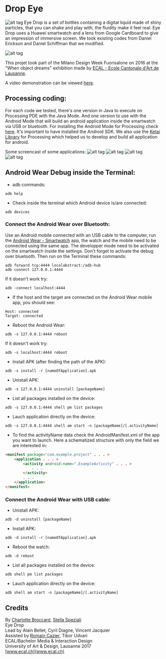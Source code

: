 # Drop Eye
![alt tag](https://raw.githubusercontent.com/spezialis/Drop_Eye/master/readme_data/Eye_Drop.jpg)
Eye Drop is a set of bottles containing a digital liquid made of shiny particles, that you can shake and play with, the fluidity make it feel real. Eye Drop uses a Huawei smartwatch and a lens from Google Cardboard to give an impression of immersive screen.
We took existing codes from Daniel Erickson and Daniel Schiffman that we modified.

![alt tag](https://raw.githubusercontent.com/spezialis/Drop_Eye/master/readme_data/Bottle_inside.gif)

This projet took part of the Milano Design Week Fuorisalone on 2016 at the "When object dreams" exhibition made by [ECAL - Ecole Cantonale d'Art de Lausanne](http://www.ecal.ch/fr/100/homepage).

A video demonstration can be viewed [here](https://www.youtube.com/watch?v=5UhNIojhL8o).

## Processing coding:
For each code we tested, there's one version in Java to execute on Processing PDE with the Java Mode. And one version to use with the Android Mode that will build an android application inside the smartwatch via USB or bluetooth.
For installing the Android Mode for Processing check [here](https://github.com/processing/processing-android/wiki). It's important to have installed the Android SDK.
We also use the [Ketai Library](http://ketai.org/) for Processing which helped us to develop and build all application for android.

Some screencast of some applications:
![alt tag](https://raw.githubusercontent.com/spezialis/Drop_Eye/master/Processus/Gifs/Fluid.gif)
![alt tag](https://raw.githubusercontent.com/spezialis/Drop_Eye/master/Processus/Gifs/Particle.gif)
![alt tag](https://raw.githubusercontent.com/spezialis/Drop_Eye/master/Processus/Gifs/Rotate.gif)
![alt tag](https://raw.githubusercontent.com/spezialis/Drop_Eye/master/Processus/Gifs/Snap.gif)

## Android Wear Debug inside the Terminal:
- adb commands:
```
adb help
```

- Check inside the terminal which Android device is/are connected:
```
adb devices
```

### Connect the Android Wear over Bluetooth:
Use an Android mobile connected with an USB cable to the computer, run the [Android Wear - Smartwatch](https://play.google.com/store/apps/details?id=com.google.android.wearable.app) app, the watch and the mobile need to be connected using the same app. The developper mode need to be activated on the smartwatch inside the settings. Don't forget to activate the debug over bluetooth. Then run on the Terminal these commands:
```
adb forward tcp:4444 localabstract:/adb-hub
adb connect 127.0.0.1:4444
```

If it doesn't work try:
```
adb -connect localhost:4444
```

- If the host and the target are connected on the Android Wear mobile app, you should see:
```
Host: connected
Target: connected
```

- Reboot the Android Wear:
```
adb -s 127.0.0.1:4444 reboot
```

If it doesn't work try:
```
adb -s localhost:4444 reboot
```

- Install APK (after finding the path of the APK):
```
adb -s install -r [nameOfApplication].apk
```

- Unistall APK:
```
adb -s 127.0.0.1:4444 uninstall [packageName]
```

- List all packages installed on the device:
```
adb -s 127.0.0.1:4444 shell pm list packages
```

- Lauch application directly on the device:
```
adb -s 127.0.0.1:4444 shell am start -n [packageName]/[.activityName]
```

- To find the activityName data check the AndroidManifest.xml of the app you want to launch. Here a schematized structure with only the field we are interested in:
```html
<manifest package="com.example.project" . . . >
    <application . . . >
        <activity android:name=".ExampleActivity" . . . >
            . . .
        </activity>
        . . .
    </application>
</manifest>
```

### Connect the Android Wear with USB cable:
- Unistall APK:
```
adb -d uninstall [packageName]
```

- Install APK:
```
adb -d install -r [nameOfApplication].apk
```

- Reboot the watch:
```
adb -d reboot
```

- List all packages installed on the device:
```
adb shell pm list packages
```

- Lauch application directly on the device:
```
adb shell am start -n [packageName]/[.activityName]
```

## Credits
By [Charlotte Broccard](http://charlottebroccard.ch/), [Stella Speziali](http://stellaspeziali.ch/)<br>
Eye Drop<br>
Lead by Alain Bellet, Cyril Diagne, Vincent Jacquier<br>
Assisted by [Romain Cazier](http://romaincazier.com/), Tibor Udvari<br>
ECAL/Bachelor Media & Interaction Design<br>
University of Art & Design, Lausanne 2017<br>
[www.ecal.ch](www.ecal.ch)
